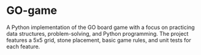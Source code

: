 # GO-game
A Python implementation of the GO board game with a focus on practicing data structures, problem-solving, and Python programming. The project features a 5x5 grid, stone placement, basic game rules, and unit tests for each feature.

